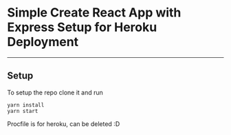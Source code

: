# Simple Create React App with Express Setup for Heroku Deployment

---

## Setup

To setup the repo clone it and run

```
yarn install
yarn start
```

Procfile is for heroku, can be deleted :D
